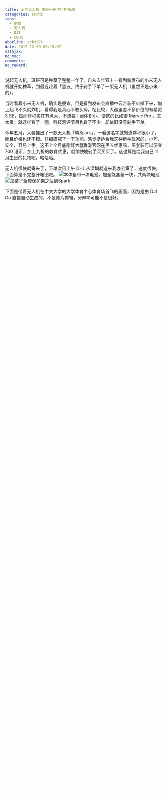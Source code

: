 ```yaml
---
title: 上手无人机 体验一把飞行的乐趣
categories: 碎碎念
tags:
  - 航拍
  - 无人机
  - DJI
  - CUHK
abbrlink: acb197c
date: 2017-12-09 08:15:07
mathjax:
no_toc:
comments:
no_reward: 
---
```

说起无人机，班班可是种草了整整一年了。自从去年双十一看到新发布的小米无人机就开始种草，到最近趁着「黑五」终于剁手下单了一架无人机（虽然不是小米的）。

当时看着小米无人机，确实是便宜。但是看到发布会直播中云台装不牢掉下来，加上起飞不久就炸机，看得我是真心不敢买啊。相比较，大疆里差不多价位的有精灵3 SE，然而体积实在有点大，不想要；而体积小、便携的比如御 Marvic Pro ，又太贵。就这样看了一圈，科技测评节目也看了不少，却依旧没有剁手下单。

今年五月，大疆推出了一款无人机「晓Spark」，一看这名字就知道体积很小了，而且价格也还不错。仔细研究了一下功能，感觉挺适合我这种新手玩家的，小巧、安全、容易上手。这不上个月底刚好大疆香港官网在黑五优惠嘛，买套装可以便宜 700 港币，加上九折的教育优惠，就愉快地剁手买买买了。这也算是给我自己 11 月生日的礼物吧，哈哈哈。<!-- more -->

无人机很快就寄来了，下单次日上午 DHL 从深圳就送来我办公室了，速度很快。下面算是不完整开箱图吧。
![](https://banbanramble-1256060851.cos.ap-shanghai.myqcloud.com/posts/20171209/pic_1.jpeg "本体自带一块电池，加全能套装一块，共两块电池")
![](https://banbanramble-1256060851.cos.ap-shanghai.myqcloud.com/posts/20171209/pic_2.jpeg "加装了全套保护架之后到Spark")

下面是带着无人机在中文大学的大学体育中心体育场首飞的画面，因为是由 DJI Go 直接自动生成的，不是原片剪辑，分辨率可能不是很好。
<video src="https://banbanramble-1256060851.cos.ap-shanghai.myqcloud.com/posts/20171209/video_1.m4v" poster="https://banbanramble-1256060851.cos.ap-shanghai.myqcloud.com/posts/20171209/video_1.png" type="video/m4v" controls="controls" width="100%" height="100%"></video>

下面是生日当天和办公室小伙伴去建筑学院平台上拍的吐露港和我们商学院大楼的视频，同样由 DJI Go 直接自动生成的，不是原片剪辑。
<video src="https://banbanramble-1256060851.cos.ap-shanghai.myqcloud.com/posts/20171209/video_2.m4v" poster="https://banbanramble-1256060851.cos.ap-shanghai.myqcloud.com/posts/20171209/video_2.png" type="video/m4v" controls="controls" width="100%" height="100%"></video>

拍完上面这个视频后我们就去刚才画面中出现过的那个体育场（崇基书院体育场）附近拍了一会儿，DJI Go 自动生成的小视频感觉还挺不错的。
<video src="https://banbanramble-1256060851.cos.ap-shanghai.myqcloud.com/posts/20171209/video_3.m4v" poster="https://banbanramble-1256060851.cos.ap-shanghai.myqcloud.com/posts/20171209/video_3.png" type="video/m4v" controls="controls" width="100%" height="100%"></video>